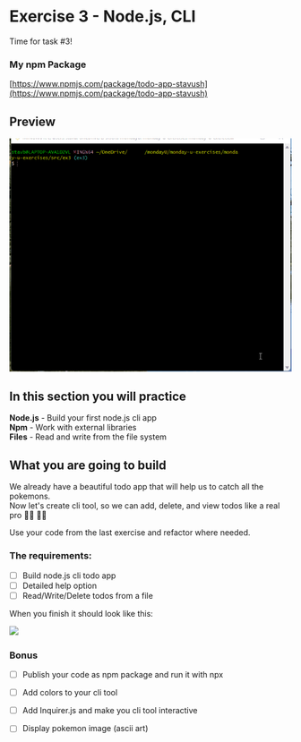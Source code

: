 # Exercise 3 - Node.js, CLI

Time for task #3!<br>
### My npm Package ###
[https://www.npmjs.com/package/todo-app-stavush](https://www.npmjs.com/package/todo-app-stavush)

## Preview ##
![](https://github.com/Stavush/monday-u-exercises/blob/ex3/src/ex3/ex3.gif?raw=true)

## In this section you will practice

**Node.js** - Build your first node.js cli app <br> 
**Npm** - Work with external libraries <br>
**Files** - Read and write from the file system <br>

## What you are going to build

We already have a beautiful todo app that will help us to catch all the pokemons. <br>
Now let's create cli tool, so we can add, delete, and view todos like a real pro 👩‍💻 🧑‍💻 

Use your code from the last exercise and refactor where needed.

### The requirements:

- [ ] Build node.js cli todo app
- [ ] Detailed help option
- [ ] Read/Write/Delete todos from a file

When you finish it should look like this:

![](../assets/cli.gif)

### Bonus

- [ ] Publish your code as npm package and run it with npx
- [ ] Add colors to your cli tool
- [ ] Add Inquirer.js and make you cli tool interactive
- [ ] Display pokemon image (ascii art)

